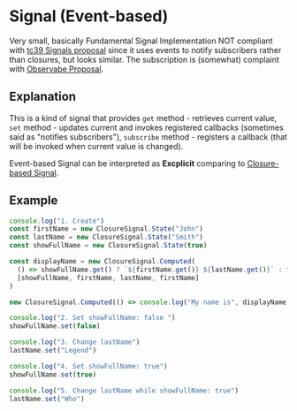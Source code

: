 # Signal (Event-based)
Very small, basically Fundamental Signal Implementation NOT compliant with [tc39 Signals proposal](https://github.com/tc39/proposal-signals) since it uses events to notify subscribers rather than closures, but looks similar. The subscription is (somewhat) complaint with [Observabe Proposal](https://github.com/tc39/proposal-observable).

## Explanation

This is a kind of signal that provides `get` method - retrieves current value, `set` method - updates current and invokes registered callbacks (sometimes said as "notifies subscribers"), `subscribe` method - registers a callback (that will be invoked when current value is changed).

Event-based Signal can be interpreted as **Excplicit** comparing to [Closure-based Signal](https://github.com/FrameMuse/closure-signal).

## Example

```ts
console.log("1. Create")
const firstName = new ClosureSignal.State("John")
const lastName = new ClosureSignal.State("Smith")
const showFullName = new ClosureSignal.State(true)

const displayName = new ClosureSignal.Computed(
  () => showFullName.get() ? `${firstName.get()} ${lastName.get()}` : firstName.get(),
  [showFullName, firstName, lastName, firstName]
)

new ClosureSignal.Computed(() => console.log("My name is", displayName.get()), [displayName])

console.log("2. Set showFullName: false ")
showFullName.set(false)

console.log("3. Change lastName")
lastName.set("Legend")

console.log("4. Set showFullName: true")
showFullName.set(true)

console.log("5. Change lastName while showFullName: true")
lastName.set("Who")
```
